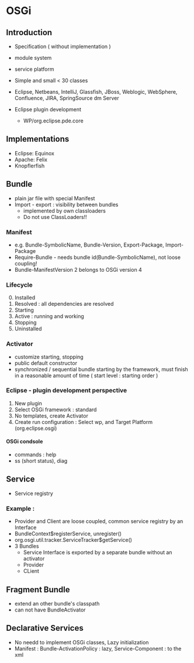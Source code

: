 # OSGi

## Introduction

* Specification ( without implementation )
* module system
* service platform
* Simple and small < 30 classes
* Eclipse, Netbeans, IntelliJ, Glassfish, JBoss, Weblogic, WebSphere, Confluence, JIRA, SpringSource dm Server

* Eclipse plugin development
  * WP/org.eclipse.pde.core

## Implementations

* Eclipse: Equinox
* Apache: Felix
* Knopflerfish


## Bundle

* plain jar file with special Manifest
* Import - export : visibility between bundles
  * implemented by own classloaders
  * Do not use ClassLoaders!!

### Manifest
* e.g. Bundle-SymbolicName, Bundle-Version, Export-Package, Import-Package
* Require-Bundle - needs bundle id(Bundle-SymbolicName), not loose coupling!
* Bundle-ManifestVersion 2 belongs to OSGi version 4

### Lifecycle

0. Installed
1. Resolved : all dependencies are resolved
2. Starting
3. Active : running and working
4. Stopping
5. Uninstalled

### Activator

* customize starting, stopping
* public default constructor
* synchronized / sequential bundle starting by the framework, must finish in a reasonable amount of time
( start level : starting order )

### Eclipse - plugin development perspective

1. New plugin
2. Select OSGi framework : standard
3. No templates, create Activator
4. Create run configuration : 
Select wp, and Target Platform (org.eclipse.osgi)

#### OSGi condsole

* commands : help
* ss (short status), diag

## Service

* Service registry

### Example :

* Provider and Client are loose coupled, common service registry by an Interface
* BundleContext$registerService, unregister()
* org.osgi.util.tracker.ServiceTracker$getService()
* 3 Bundles 
  * Service Interface is exported by a separate bundle without an activator
  * Provider
  * CLient

## Fragment Bundle

* extend an other bundle's classpath
* can not have BundleActivator

## Declarative Services

* No needd to implement OSGi classes, Lazy initialization
* Manifest : Bundle-ActivationPolicy : lazy, Service-Component : to the xml

